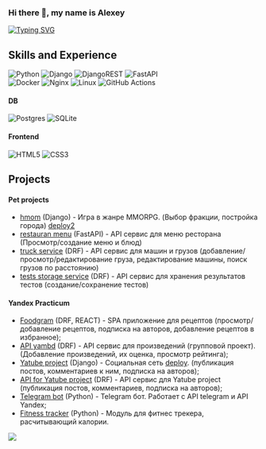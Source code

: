 ### Hi there 👋, my name is Alexey
[![Typing SVG](https://readme-typing-svg.demolab.com/?lines=I'm+Python+Developer!&center=true&color=f75c7e&vCenter=true&pause=2000&size=32)](https://git.io/typing-svg)

## Skills and Experience 
![Python](https://img.shields.io/badge/python-3670A0?style=for-the-badge&logo=python&logoColor=ffdd54)
![Django](https://img.shields.io/badge/django-%23092E20.svg?style=for-the-badge&logo=django&logoColor=white)
![DjangoREST](https://img.shields.io/badge/DJANGO-REST-ff1709?style=for-the-badge&logo=django&logoColor=white&color=ff1709&labelColor=gray)
![FastAPI](https://img.shields.io/badge/FastAPI-005571?style=for-the-badge&logo=fastapi)  
![Docker](https://img.shields.io/badge/docker-%230db7ed.svg?style=for-the-badge&logo=docker&logoColor=white)
![Nginx](https://img.shields.io/badge/nginx-%23009639.svg?style=for-the-badge&logo=nginx&logoColor=white)
![Linux](https://img.shields.io/badge/Linux-FCC624?style=for-the-badge&logo=linux&logoColor=black)
![GitHub Actions](https://img.shields.io/badge/github%20actions-%232671E5.svg?style=for-the-badge&logo=githubactions&logoColor=white)

#### DB
![Postgres](https://img.shields.io/badge/postgres-%23316192.svg?style=for-the-badge&logo=postgresql&logoColor=white)
![SQLite](https://img.shields.io/badge/sqlite-%2307405e.svg?style=for-the-badge&logo=sqlite&logoColor=white)  
#### Frontend
![HTML5](https://img.shields.io/badge/html5-%23E34F26.svg?style=for-the-badge&logo=html5&logoColor=white)
![CSS3](https://img.shields.io/badge/css3-%231572B6.svg?style=for-the-badge&logo=css3&logoColor=white)


## Projects
#### Pet projects
- [hmom] (Django) - Игра в жанре MMORPG. (Выбор фракции, постройка города) [deploy2]
- [restauran menu] (FastAPI) - API сервис для меню ресторана (Просмотр/создание меню и блюд)
- [truck service] (DRF) - API сервис для машин и грузов (добавление/просмотр/редактирование груза, редактирование машины, поиск грузов по расстоянию)
- [tests storage service] (DRF) - API сервис для хранения результатов тестов (создание/сохранение тестов)

#### Yandex Practicum 
- [Foodgram] (DRF, REACT) - SPA приложение для рецептов (просмотр/добавление рецептов, подписка на авторов, добавление рецептов в избранное);
- [API yambd] (DRF) - API cервис для произведений (групповой проект). (Добавление произведений, их оценка, просмотр рейтинга);
- [Yatube project] (Django) - Социальная сеть [deploy]. (публикация постов, комментариев к ним, подписка на авторов);
- [API for Yatube project] (DRF) - API сервис для Yatube project (публикация постов, комментариев, подписка на авторов);
- [Telegram bot] (Python) - Telegram бот. Работает с API telegram и API Yandex;
- [Fitness tracker] (Python) - Модуль для фитнес трекера, расчитывающий калории.


![](https://komarev.com/ghpvc/?username=KuzenkovAG&color=green&style=for-the-badge)

   [API yambd]: <https://github.com/KuzenkovAG/api_yamdb>
   [Yatube project]: <https://github.com/KuzenkovAG/yatube_new_feature>
   [API for Yatube project]: <https://github.com/KuzenkovAG/api_yatube_final>
   [Telegram bot]: <https://github.com/KuzenkovAG/telegram-bot-yandex>
   [Fitness tracker]: <https://github.com/KuzenkovAG/module-fitness-tracker>
   [deploy]: <https://alexey241390.pythonanywhere.com/>
   [hmom]: <https://github.com/KuzenkovAG/hmom3> 
   [deploy2]: <https://momonline.pythonanywhere.com/>
   [truck service]: <https://github.com/KuzenkovAG/truck_service>
   [Foodgram]: <https://github.com/KuzenkovAG/foodgram-project-react>
   [tests storage service]: <https://github.com/KuzenkovAG/iq_eq_tests>
   [restauran menu]: <https://github.com/KuzenkovAG/restaurant_menu>

